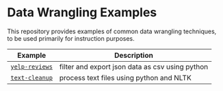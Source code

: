 # Data Wrangling Examples

This repository provides examples of common data wrangling techniques, to be used primarily for instruction purposes.

| Example                         | Description
|---------------------------------|-------------------------------------------------|
|  [`yelp-reviews`](yelp-reviews) | filter and export json data as csv using python |
|  [`text-cleanup`](text-cleanup) | process text files using python and NLTK        |

